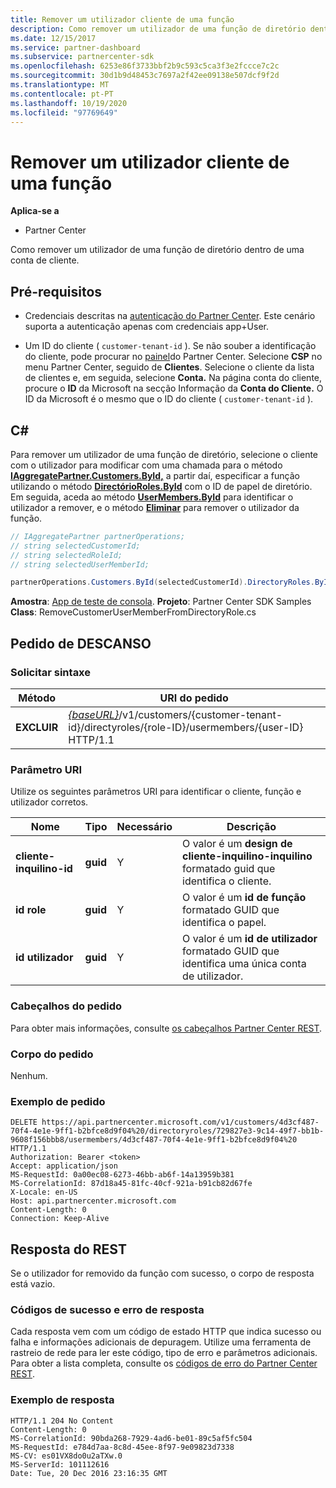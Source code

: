 ```yaml
---
title: Remover um utilizador cliente de uma função
description: Como remover um utilizador de uma função de diretório dentro de uma conta de cliente.
ms.date: 12/15/2017
ms.service: partner-dashboard
ms.subservice: partnercenter-sdk
ms.openlocfilehash: 6253e86f3733bbf2b9c593c5ca3f3e2fccce7c2c
ms.sourcegitcommit: 30d1b9d48453c7697a2f42ee09138e507dcf9f2d
ms.translationtype: MT
ms.contentlocale: pt-PT
ms.lasthandoff: 10/19/2020
ms.locfileid: "97769649"
---
```

# <a name="remove-a-customer-user-from-a-role"></a>Remover um utilizador cliente de uma função

**Aplica-se a**

- Partner Center

Como remover um utilizador de uma função de diretório dentro de uma conta de cliente.

## <a name="prerequisites"></a>Pré-requisitos

- Credenciais descritas na [autenticação do Partner Center](partner-center-authentication.md). Este cenário suporta a autenticação apenas com credenciais app+User.

- Um ID do cliente ( `customer-tenant-id` ). Se não souber a identificação do cliente, pode procurar no [painel](https://partner.microsoft.com/dashboard)do Partner Center. Selecione **CSP** no menu Partner Center, seguido de **Clientes**. Selecione o cliente da lista de clientes e, em seguida, selecione **Conta.** Na página conta do cliente, procure o **ID** da Microsoft na secção Informação da **Conta do Cliente.** O ID da Microsoft é o mesmo que o ID do cliente ( `customer-tenant-id` ).

## <a name="c"></a>C\#

Para remover um utilizador de uma função de diretório, selecione o cliente com o utilizador para modificar com uma chamada para o método [**IAggregatePartner.Customers.ById,**](/dotnet/api/microsoft.store.partnercenter.customers.icustomercollection.byid) a partir daí, especificar a função utilizando o método [**DirectórioRoles.ById**](/dotnet/api/microsoft.store.partnercenter.customerdirectoryroles.idirectoryrolecollection.byid) com o ID de papel de diretório. Em seguida, aceda ao método [**UserMembers.ById**](/dotnet/api/microsoft.store.partnercenter.customerdirectoryroles.iusermembercollection.byid) para identificar o utilizador a remover, e o método [**Eliminar**](/dotnet/api/microsoft.store.partnercenter.customerdirectoryroles.iusermember.delete) para remover o utilizador da função.

``` csharp
// IAggregatePartner partnerOperations;
// string selectedCustomerId;
// string selectedRoleId;
// string selectedUserMemberId;

partnerOperations.Customers.ById(selectedCustomerId).DirectoryRoles.ById(selectedRoleId).UserMembers.ById(selectedUserMemberId).Delete();
```

**Amostra**: [App de teste de consola](console-test-app.md). **Projeto**: Partner Center SDK Samples **Class**: RemoveCustomerUserMemberFromDirectoryRole.cs

## <a name="rest-request"></a>Pedido de DESCANSO

### <a name="request-syntax"></a>Solicitar sintaxe

| Método     | URI do pedido                                                                                                                           |
|------------|---------------------------------------------------------------------------------------------------------------------------------------|
| **EXCLUIR** | [*{baseURL}*](partner-center-rest-urls.md)/v1/customers/{customer-tenant-id}/directyroles/{role-ID}/usermembers/{user-ID} HTTP/1.1 |

### <a name="uri-parameter"></a>Parâmetro URI

Utilize os seguintes parâmetros URI para identificar o cliente, função e utilizador corretos.

| Nome                   | Tipo     | Necessário | Descrição                                                                        |
|------------------------|----------|----------|------------------------------------------------------------------------------------|
| **cliente-inquilino-id** | **guid** | Y        | O valor é um **design de cliente-inquilino-inquilino** formatado guid que identifica o cliente. |
| **id role**            | **guid** | Y        | O valor é um **id de função** formatado GUID que identifica o papel.                |
| **id utilizador**            | **guid** | Y        | O valor é um **id de utilizador** formatado GUID que identifica uma única conta de utilizador.   |

### <a name="request-headers"></a>Cabeçalhos do pedido

Para obter mais informações, consulte [os cabeçalhos Partner Center REST](headers.md).

### <a name="request-body"></a>Corpo do pedido

Nenhum.

### <a name="request-example"></a>Exemplo de pedido

```http
DELETE https://api.partnercenter.microsoft.com/v1/customers/4d3cf487-70f4-4e1e-9ff1-b2bfce8d9f04%20/directoryroles/729827e3-9c14-49f7-bb1b-9608f156bbb8/usermembers/4d3cf487-70f4-4e1e-9ff1-b2bfce8d9f04%20 HTTP/1.1
Authorization: Bearer <token>
Accept: application/json
MS-RequestId: 0a00ec08-6273-46bb-ab6f-14a13959b381
MS-CorrelationId: 87d18a45-81fc-40cf-921a-b91cb82d67fe
X-Locale: en-US
Host: api.partnercenter.microsoft.com
Content-Length: 0
Connection: Keep-Alive
```

## <a name="rest-response"></a>Resposta do REST

Se o utilizador for removido da função com sucesso, o corpo de resposta está vazio.

### <a name="response-success-and-error-codes"></a>Códigos de sucesso e erro de resposta

Cada resposta vem com um código de estado HTTP que indica sucesso ou falha e informações adicionais de depuragem. Utilize uma ferramenta de rastreio de rede para ler este código, tipo de erro e parâmetros adicionais. Para obter a lista completa, consulte os [códigos de erro do Partner Center REST](error-codes.md).

### <a name="response-example"></a>Exemplo de resposta

```http
HTTP/1.1 204 No Content
Content-Length: 0
MS-CorrelationId: 90bda268-7929-4ad6-be01-89c5af5fc504
MS-RequestId: e784d7aa-8c8d-45ee-8f97-9e09823d7338
MS-CV: es01VX8do0u2aTXw.0
MS-ServerId: 101112616
Date: Tue, 20 Dec 2016 23:16:35 GMT
```
